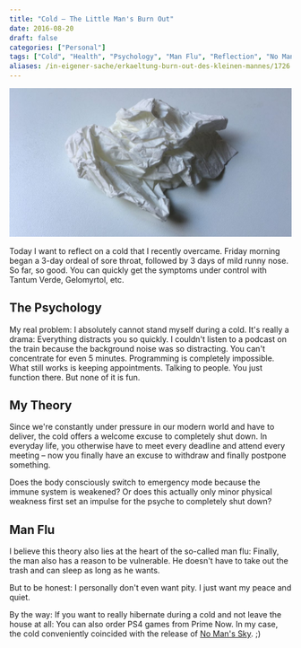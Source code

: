 ```yaml
---
title: "Cold – The Little Man's Burn Out"
date: 2016-08-20
draft: false
categories: ["Personal"]
tags: ["Cold", "Health", "Psychology", "Man Flu", "Reflection", "No Man's Sky"]
aliases: /in-eigener-sache/erkaeltung-burn-out-des-kleinen-mannes/1726
---
```


![Cold](schnupfen-1024x538.jpg)

Today I want to reflect on a cold that I recently overcame. Friday morning began a 3-day ordeal of sore throat, followed by 3 days of mild runny nose. So far, so good. You can quickly get the symptoms under control with Tantum Verde, Gelomyrtol, etc.

## The Psychology

My real problem: I absolutely cannot stand myself during a cold. It's really a drama:
Everything distracts you so quickly. I couldn't listen to a podcast on the train because the background noise was so distracting.
You can't concentrate for even 5 minutes. Programming is completely impossible.
What still works is keeping appointments. Talking to people. You just function there. But none of it is fun.

## My Theory

Since we're constantly under pressure in our modern world and have to deliver, the cold offers a welcome excuse to completely shut down. In everyday life, you otherwise have to meet every deadline and attend every meeting – now you finally have an excuse to withdraw and finally postpone something.

Does the body consciously switch to emergency mode because the immune system is weakened? Or does this actually only minor physical weakness first set an impulse for the psyche to completely shut down?

## Man Flu

I believe this theory also lies at the heart of the so-called man flu: Finally, the man also has a reason to be vulnerable. He doesn't have to take out the trash and can sleep as long as he wants.

But to be honest: I personally don't even want pity. I just want my peace and quiet.

By the way: If you want to really hibernate during a cold and not leave the house at all: You can also order PS4 games from Prime Now. In my case, the cold conveniently coincided with the release of [No Man's Sky](http://amzn.to/2bPpD6c). ;)

